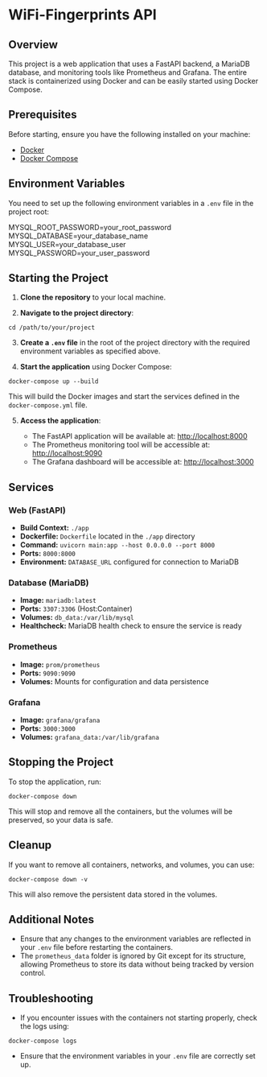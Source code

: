 # WiFi-Fingerprints API

## Overview

This project is a web application that uses a FastAPI backend, a MariaDB database, and monitoring tools like Prometheus and Grafana. The entire stack is containerized using Docker and can be easily started using Docker Compose.

## Prerequisites

Before starting, ensure you have the following installed on your machine:

- [Docker](https://www.docker.com/get-started)
- [Docker Compose](https://docs.docker.com/compose/install/)

## Environment Variables

You need to set up the following environment variables in a `.env` file in the project root:

MYSQL_ROOT_PASSWORD=your_root_password
MYSQL_DATABASE=your_database_name
MYSQL_USER=your_database_user
MYSQL_PASSWORD=your_user_password

## Starting the Project

1. **Clone the repository** to your local machine.

2. **Navigate to the project directory**:

```
cd /path/to/your/project
```

3. **Create a `.env` file** in the root of the project directory with the required environment variables as specified above.

4. **Start the application** using Docker Compose:

```
docker-compose up --build
```

This will build the Docker images and start the services defined in the `docker-compose.yml` file.

5. **Access the application**:

   - The FastAPI application will be available at: [http://localhost:8000](http://localhost:8000)
   - The Prometheus monitoring tool will be accessible at: [http://localhost:9090](http://localhost:9090)
   - The Grafana dashboard will be accessible at: [http://localhost:3000](http://localhost:3000)

## Services

### Web (FastAPI)

- **Build Context:** `./app`
- **Dockerfile:** `Dockerfile` located in the `./app` directory
- **Command:** `uvicorn main:app --host 0.0.0.0 --port 8000`
- **Ports:** `8000:8000`
- **Environment:** `DATABASE_URL` configured for connection to MariaDB

### Database (MariaDB)

- **Image:** `mariadb:latest`
- **Ports:** `3307:3306` (Host:Container)
- **Volumes:** `db_data:/var/lib/mysql`
- **Healthcheck:** MariaDB health check to ensure the service is ready

### Prometheus

- **Image:** `prom/prometheus`
- **Ports:** `9090:9090`
- **Volumes:** Mounts for configuration and data persistence

### Grafana

- **Image:** `grafana/grafana`
- **Ports:** `3000:3000`
- **Volumes:** `grafana_data:/var/lib/grafana`

## Stopping the Project

To stop the application, run:

```
docker-compose down
```

This will stop and remove all the containers, but the volumes will be preserved, so your data is safe.

## Cleanup

If you want to remove all containers, networks, and volumes, you can use:

```
docker-compose down -v
```

This will also remove the persistent data stored in the volumes.

## Additional Notes

- Ensure that any changes to the environment variables are reflected in your `.env` file before restarting the containers.
- The `prometheus_data` folder is ignored by Git except for its structure, allowing Prometheus to store its data without being tracked by version control.

## Troubleshooting

- If you encounter issues with the containers not starting properly, check the logs using:

```
docker-compose logs
```

- Ensure that the environment variables in your `.env` file are correctly set up.
